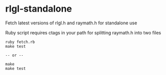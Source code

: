 # rlgl-standalone

Fetch latest versions of rlgl.h and raymath.h for standalone use

Ruby script requires ctags in your path for splitting raymath.h into two files

```
ruby fetch.rb
make test

-- or --

make
make test
```
